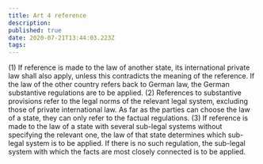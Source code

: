 ```yaml
---
title: Art 4 reference
description: 
published: true
date: 2020-07-21T13:44:03.223Z
tags: 
---
```


(1) If reference is made to the law of another state, its international private law shall also apply, unless this contradicts the meaning of the reference. If the law of the other country refers back to German law, the German substantive regulations are to be applied.
(2) References to substantive provisions refer to the legal norms of the relevant legal system, excluding those of private international law. As far as the parties can choose the law of a state, they can only refer to the factual regulations.
(3) If reference is made to the law of a state with several sub-legal systems without specifying the relevant one, the law of that state determines which sub-legal system is to be applied. If there is no such regulation, the sub-legal system with which the facts are most closely connected is to be applied.